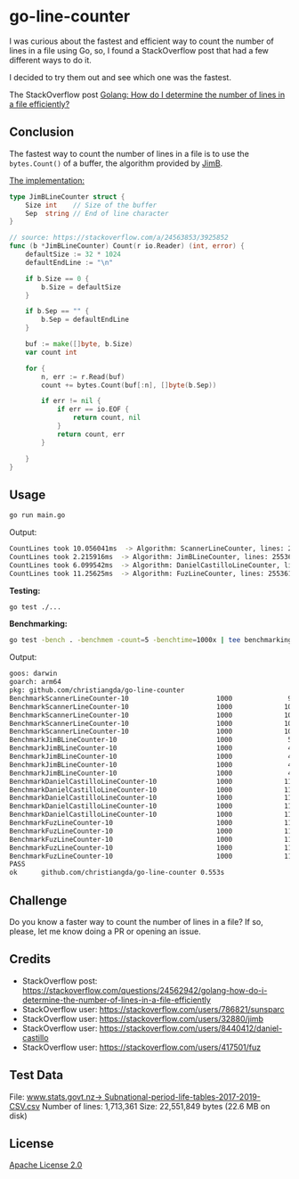 # go-line-counter

I was curious about the fastest and efficient way to count the number of lines in a file using Go, so, I found a StackOverflow post that had a few different ways to do it.

I decided to try them out and see which one was the fastest.

The StackOverflow post [Golang: How do I determine the number of lines in a file efficiently?](https://stackoverflow.com/questions/24562942/golang-how-do-i-determine-the-number-of-lines-in-a-file-efficiently)

## Conclusion

The fastest way to count the number of lines in a file is to use the `bytes.Count()` of a buffer, the algorithm provided by [JimB](https://stackoverflow.com/users/32880/jimb).

[The implementation:](internal/algorithms.go)

```go
type JimBLineCounter struct {
	Size int    // Size of the buffer
	Sep  string // End of line character
}

// source: https://stackoverflow.com/a/24563853/3925852
func (b *JimBLineCounter) Count(r io.Reader) (int, error) {
	defaultSize := 32 * 1024
	defaultEndLine := "\n"

	if b.Size == 0 {
		b.Size = defaultSize
	}

	if b.Sep == "" {
		b.Sep = defaultEndLine
	}

	buf := make([]byte, b.Size)
	var count int

	for {
		n, err := r.Read(buf)
		count += bytes.Count(buf[:n], []byte(b.Sep))

		if err != nil {
			if err == io.EOF {
				return count, nil
			}
			return count, err
		}

	}
}
```

## Usage

```bash
go run main.go
```

Output:

```bash
CountLines took 10.056041ms  -> Algorithm: ScannerLineCounter, lines: 255361
CountLines took 2.215916ms  -> Algorithm: JimBLineCounter, lines: 255361
CountLines took 6.099542ms  -> Algorithm: DanielCastilloLineCounter, lines: 255361
CountLines took 11.25625ms  -> Algorithm: FuzLineCounter, lines: 255361
```

__Testing:__

```bash
go test ./...
```

__Benchmarking:__

```bash
go test -bench . -benchmem -count=5 -benchtime=1000x | tee benchmarking_stats.txt
```

Output:

```bash
goos: darwin
goarch: arm64
pkg: github.com/christiangda/go-line-counter
BenchmarkScannerLineCounter-10                      1000              9673 ns/op            4096 B/op          1 allocs/op
BenchmarkScannerLineCounter-10                      1000             10290 ns/op            4096 B/op          1 allocs/op
BenchmarkScannerLineCounter-10                      1000             10065 ns/op            4096 B/op          1 allocs/op
BenchmarkScannerLineCounter-10                      1000             10238 ns/op            4096 B/op          1 allocs/op
BenchmarkScannerLineCounter-10                      1000             10059 ns/op            4096 B/op          1 allocs/op
BenchmarkJimBLineCounter-10                         1000              5063 ns/op           32770 B/op          1 allocs/op
BenchmarkJimBLineCounter-10                         1000              4935 ns/op           32768 B/op          1 allocs/op
BenchmarkJimBLineCounter-10                         1000              4866 ns/op           32768 B/op          1 allocs/op
BenchmarkJimBLineCounter-10                         1000              4755 ns/op           32768 B/op          1 allocs/op
BenchmarkJimBLineCounter-10                         1000              4665 ns/op           32768 B/op          1 allocs/op
BenchmarkDanielCastilloLineCounter-10               1000             11395 ns/op           65536 B/op          1 allocs/op
BenchmarkDanielCastilloLineCounter-10               1000             11601 ns/op           65536 B/op          1 allocs/op
BenchmarkDanielCastilloLineCounter-10               1000             11119 ns/op           65536 B/op          1 allocs/op
BenchmarkDanielCastilloLineCounter-10               1000             11360 ns/op           65536 B/op          1 allocs/op
BenchmarkDanielCastilloLineCounter-10               1000             11074 ns/op           65536 B/op          1 allocs/op
BenchmarkFuzLineCounter-10                          1000             11791 ns/op            8192 B/op          1 allocs/op
BenchmarkFuzLineCounter-10                          1000             11560 ns/op            8192 B/op          1 allocs/op
BenchmarkFuzLineCounter-10                          1000             11575 ns/op            8192 B/op          1 allocs/op
BenchmarkFuzLineCounter-10                          1000             11607 ns/op            8192 B/op          1 allocs/op
BenchmarkFuzLineCounter-10                          1000             11636 ns/op            8192 B/op          1 allocs/op
PASS
ok      github.com/christiangda/go-line-counter 0.553s
```

## Challenge

Do you know a faster way to count the number of lines in a file? If so, please, let me know doing a PR or opening an issue.

## Credits

+ StackOverflow post: <https://stackoverflow.com/questions/24562942/golang-how-do-i-determine-the-number-of-lines-in-a-file-efficiently>
+ StackOverflow user: <https://stackoverflow.com/users/786821/sunsparc>
+ StackOverflow user: <https://stackoverflow.com/users/32880/jimb>
+ StackOverflow user: <https://stackoverflow.com/users/8440412/daniel-castillo>
+ StackOverflow user: <https://stackoverflow.com/users/417501/fuz>

## Test Data

File: [www.stats.govt.nz-> Subnational-period-life-tables-2017-2019-CSV.csv](https://www.stats.govt.nz/assets/Uploads/National-and-subnational-period-life-tables/National-and-subnational-period-life-tables-2017-2019/Download-data/Subnational-period-life-tables-2017-2019-CSV.csv)
Number of lines: 1,713,361
Size:  22,551,849 bytes (22.6 MB on disk)


## License

[Apache License 2.0](LICENSE)
